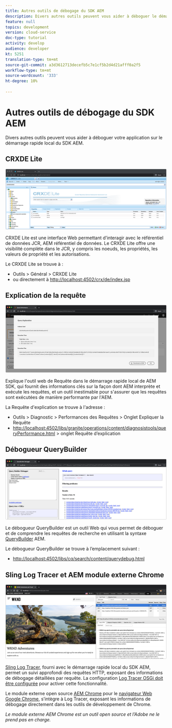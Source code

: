 ```yaml
---
title: Autres outils de débogage du SDK AEM
description: Divers autres outils peuvent vous aider à déboguer le démarrage rapide local du SDK AEM.
feature: null
topics: development
version: cloud-service
doc-type: tutorial
activity: develop
audience: developer
kt: 5251
translation-type: tm+mt
source-git-commit: a3d3612713decefb5c7e1cf5b2d4d21afff0a2f5
workflow-type: tm+mt
source-wordcount: '333'
ht-degree: 10%

---
```



# Autres outils de débogage du SDK AEM

Divers autres outils peuvent vous aider à déboguer votre application sur le démarrage rapide local du SDK AEM.

## CRXDE Lite

![CRXDE Lite](./assets/other-tools/crxde-lite.png)

CRXDE Lite est une interface Web permettant d’interagir avec le référentiel de données JCR, AEM référentiel de données. Le CRXDE Lite offre une visibilité complète dans le JCR, y compris les noeuds, les propriétés, les valeurs de propriété et les autorisations.

Le CRXDE Lite se trouve à :

+ Outils > Général > CRXDE Lite
+ ou directement à [http://localhost:4502/crx/de/index.jsp](http://localhost:4502/crx/de/index.jsp)

## Explication de la requête

![Expliquer la requête](./assets/other-tools/explain-query.png)

Explique l&#39;outil web de Requête dans le démarrage rapide local de AEM SDK, qui fournit des informations clés sur la façon dont AEM interprète et exécute les requêtes, et un outil inestimable pour s&#39;assurer que les requêtes sont exécutées de manière performante par l&#39;AEM.

La Requête d&#39;explication se trouve à l&#39;adresse :

+ Outils > Diagnostic > Performances des Requêtes > Onglet Expliquer la Requête
+ [http://localhost:4502/libs/granite/operations/content/diagnosistools/queryPerformance.html](http://localhost:4502/libs/granite/operations/content/diagnosistools/queryPerformance.html) > onglet Requête d’explication

## Débogueur QueryBuilder

![Débogueur QueryBuilder](./assets/other-tools/query-debugger.png)

Le débogueur QueryBuilder est un outil Web qui vous permet de déboguer et de comprendre les requêtes de recherche en utilisant la syntaxe [QueryBuilder](https://docs.adobe.com/content/help/en/experience-manager-65/developing/platform/query-builder/querybuilder-api.html) AEM.

Le débogueur QueryBuilder se trouve à l’emplacement suivant :

+ [http://localhost:4502/libs/cq/search/content/querydebug.html](http://localhost:4502/libs/cq/search/content/querydebug.html)

## Sling Log Tracer et AEM module externe Chrome

![Sling Log Tracer et AEM module externe Chrome](./assets/other-tools/log-tracer.png)

[Sling Log Tracer](https://sling.apache.org/documentation/bundles/log-tracers.html), fourni avec le démarrage rapide local du SDK AEM, permet un suivi approfondi des requêtes HTTP, exposant des informations de débogage détaillées par requête. La configuration [Log Tracer OSGi doit être configurée](https://sling.apache.org/documentation/bundles/log-tracers.html#configuration-1) pour activer cette fonctionnalité.

Le module externe open source [AEM Chrome](https://chrome.google.com/webstore/detail/aem-chrome-plug-in/ejdcnikffjleeffpigekhccpepplaode?hl=en-US) pour le [navigateur Web Google Chrome](https://www.google.com/chrome/), s’intègre à Log Tracer, exposant les informations de débogage directement dans les outils de développement de Chrome.

_Le module externe AEM Chrome est un outil open source et l’Adobe ne le prend pas en charge._

